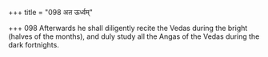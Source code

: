 +++
title = "098 अत ऊर्ध्वम्"

+++
098	Afterwards he shall diligently recite the Vedas during the bright (halves of the months), and duly study all the Angas of the Vedas during the dark fortnights.